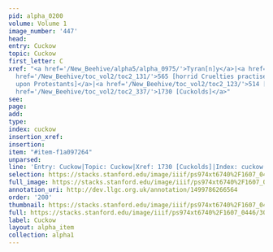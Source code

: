 ```yaml
---
pid: alpha_0200
volume: Volume 1
image_number: '447'
head: 
entry: Cuckow
topic: Cuckow
first_letter: C
xref: "<a href='/New_Beehive/alpha5/alpha_0975/'>Tyran[n]y</a>|<a href='/New_Beehive/alpha4/alpha_0853/'>Severity</a>|Oppression|<a
  href='/New_Beehive/toc_vol2/toc2_131/'>565 [horrid Cruelties practised by the Papists
  upon Protestants]</a>|<a href='/New_Beehive/toc_vol2/toc2_123/'>514 [Cruelty]</a>|<a
  href='/New_Beehive/toc_vol2/toc2_337/'>1730 [Cuckolds]</a>"
see: 
page: 
add: 
type: 
index: cuckow
insertion_xref: 
insertion: 
item: "#item-f1a097264"
unparsed: 
line: 'Entry: Cuckow|Topic: Cuckow|Xref: 1730 [Cuckolds]|Index: cuckow|#item-f1a097264'
selection: https://stacks.stanford.edu/image/iiif/ps974xt6740%2F1607_0446/300,656,3127,261/full/0/default.jpg
full_image: https://stacks.stanford.edu/image/iiif/ps974xt6740%2F1607_0446/full/full/0/default.jpg
annotation_uri: http://dev.llgc.org.uk/annotation/1499786266564
order: '200'
thumbnail: https://stacks.stanford.edu/image/iiif/ps974xt6740%2F1607_0446/300,656,600,180/250,/0/default.jpg
full: https://stacks.stanford.edu/image/iiif/ps974xt6740%2F1607_0446/300,656,3127,261/full/0/default.jpg
label: Cuckow
layout: alpha_item
collection: alpha1
---
```

